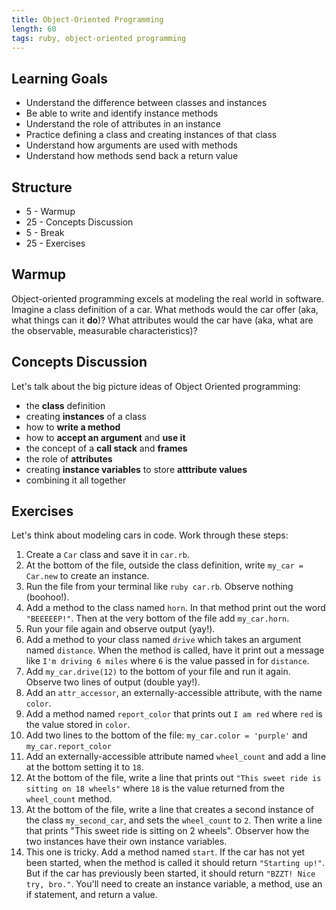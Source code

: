 ```yaml
---
title: Object-Oriented Programming
length: 60
tags: ruby, object-oriented programming
---
```


## Learning Goals

* Understand the difference between classes and instances
* Be able to write and identify instance methods
* Understand the role of attributes in an instance
* Practice defining a class and creating instances of that class
* Understand how arguments are used with methods
* Understand how methods send back a return value

## Structure

* 5 - Warmup
* 25 - Concepts Discussion
* 5 - Break
* 25 - Exercises

## Warmup

Object-oriented programming excels at modeling the real world in software. Imagine a class definition of a car. What methods would the car offer (aka, what things can it **do**)? What attributes would the car have (aka, what are the observable, measurable characteristics)?

## Concepts Discussion

Let's talk about the big picture ideas of Object Oriented programming:

* the **class** definition
* creating **instances** of a class
* how to **write a method**
* how to **accept an argument** and **use it**
* the concept of a **call stack** and **frames**
* the role of **attributes**
* creating **instance variables** to store **atttribute values**
* combining it all together

## Exercises

Let's think about modeling cars in code. Work through these steps:

1. Create a `Car` class and save it in `car.rb`.
2. At the bottom of the file, outside the class definition, write `my_car = Car.new` to create an instance.
3. Run the file from your terminal like `ruby car.rb`. Observe nothing (boohoo!).
4. Add a method to the class named `horn`. In that method print out the word `"BEEEEEP!"`. Then at the very bottom of the file add `my_car.horn`.
5. Run your file again and observe output (yay!).
6. Add a method to your class named `drive` which takes an argument named `distance`. When the method is called, have it print out a message like `I'm driving 6 miles` where `6` is the value passed in for `distance`.
7. Add `my_car.drive(12)` to the bottom of your file and run it again. Observe two lines of output (double yay!).
8. Add an `attr_accessor`, an externally-accessible attribute, with the name `color`.
9. Add a method named `report_color` that prints out `I am red` where `red` is the value stored in `color`.
10. Add two lines to the bottom of the file: `my_car.color = 'purple'` and `my_car.report_color`
11. Add an externally-accessible attribute named `wheel_count` and add a line at the bottom setting it to `18`.
12. At the bottom of the file, write a line that prints out `"This sweet ride is sitting on 18 wheels"` where `18` is the value returned from the `wheel_count` method.
13. At the bottom of the file, write a line that creates a second instance of the class `my_second_car`, and sets the `wheel_count` to `2`. Then write a line that prints "This sweet ride is sitting on 2 wheels". Observer how the two instances have their own instance variables.
13. This one is tricky. Add a method named `start`. If the car has not yet been started, when the method is called it should return `"Starting up!"`. But if the car has previously been started, it should return `"BZZT! Nice try, bro."`. You'll need to create an instance variable, a method, use an if statement, and return a value.
